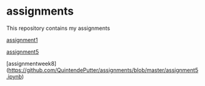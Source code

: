 # assignments
This repository contains my assignments

[assignment1](https://github.com/QuintendePutter/assignments/blob/master/Assignment_week_2!.ipynb)

[assignment5](https://github.com/QuintendePutter/assignments/blob/master/Assignment_week_5.ipynb)

[assignmentweek8] (https://github.com/QuintendePutter/assignments/blob/master/assignment5.ipynb)

